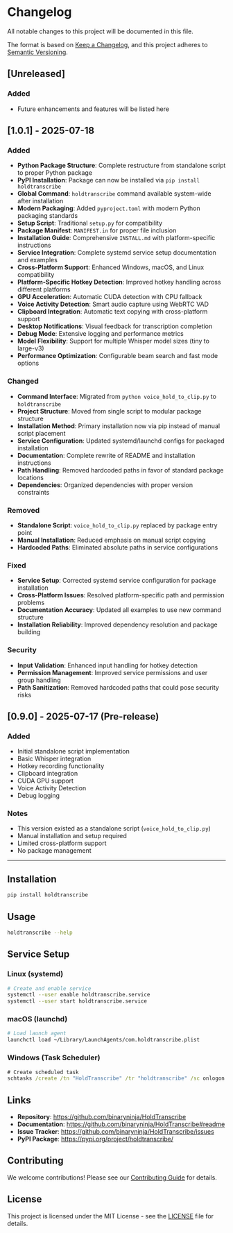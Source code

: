 # Changelog

All notable changes to this project will be documented in this file.

The format is based on [Keep a Changelog](https://keepachangelog.com/en/1.0.0/),
and this project adheres to [Semantic Versioning](https://semver.org/spec/v2.0.0.html).

## [Unreleased]

### Added
- Future enhancements and features will be listed here

## [1.0.1] - 2025-07-18

### Added
- **Python Package Structure**: Complete restructure from standalone script to proper Python package
- **PyPI Installation**: Package can now be installed via `pip install holdtranscribe`
- **Global Command**: `holdtranscribe` command available system-wide after installation
- **Modern Packaging**: Added `pyproject.toml` with modern Python packaging standards
- **Setup Script**: Traditional `setup.py` for compatibility
- **Package Manifest**: `MANIFEST.in` for proper file inclusion
- **Installation Guide**: Comprehensive `INSTALL.md` with platform-specific instructions
- **Service Integration**: Complete systemd service setup documentation and examples
- **Cross-Platform Support**: Enhanced Windows, macOS, and Linux compatibility
- **Platform-Specific Hotkey Detection**: Improved hotkey handling across different platforms
- **GPU Acceleration**: Automatic CUDA detection with CPU fallback
- **Voice Activity Detection**: Smart audio capture using WebRTC VAD
- **Clipboard Integration**: Automatic text copying with cross-platform support
- **Desktop Notifications**: Visual feedback for transcription completion
- **Debug Mode**: Extensive logging and performance metrics
- **Model Flexibility**: Support for multiple Whisper model sizes (tiny to large-v3)
- **Performance Optimization**: Configurable beam search and fast mode options

### Changed
- **Command Interface**: Migrated from `python voice_hold_to_clip.py` to `holdtranscribe`
- **Project Structure**: Moved from single script to modular package structure
- **Installation Method**: Primary installation now via pip instead of manual script placement
- **Service Configuration**: Updated systemd/launchd configs for packaged installation
- **Documentation**: Complete rewrite of README and installation instructions
- **Path Handling**: Removed hardcoded paths in favor of standard package locations
- **Dependencies**: Organized dependencies with proper version constraints

### Removed
- **Standalone Script**: `voice_hold_to_clip.py` replaced by package entry point
- **Manual Installation**: Reduced emphasis on manual script copying
- **Hardcoded Paths**: Eliminated absolute paths in service configurations

### Fixed
- **Service Setup**: Corrected systemd service configuration for package installation
- **Cross-Platform Issues**: Resolved platform-specific path and permission problems
- **Documentation Accuracy**: Updated all examples to use new command structure
- **Installation Reliability**: Improved dependency resolution and package building

### Security
- **Input Validation**: Enhanced input handling for hotkey detection
- **Permission Management**: Improved service permissions and user group handling
- **Path Sanitization**: Removed hardcoded paths that could pose security risks

## [0.9.0] - 2025-07-17 (Pre-release)

### Added
- Initial standalone script implementation
- Basic Whisper integration
- Hotkey recording functionality
- Clipboard integration
- CUDA GPU support
- Voice Activity Detection
- Debug logging

### Notes
- This version existed as a standalone script (`voice_hold_to_clip.py`)
- Manual installation and setup required
- Limited cross-platform support
- No package management

---

## Installation

```bash
pip install holdtranscribe
```

## Usage

```bash
holdtranscribe --help
```

## Service Setup

### Linux (systemd)
```bash
# Create and enable service
systemctl --user enable holdtranscribe.service
systemctl --user start holdtranscribe.service
```

### macOS (launchd)
```bash
# Load launch agent
launchctl load ~/Library/LaunchAgents/com.holdtranscribe.plist
```

### Windows (Task Scheduler)
```cmd
# Create scheduled task
schtasks /create /tn "HoldTranscribe" /tr "holdtranscribe" /sc onlogon
```

## Links

- **Repository**: https://github.com/binaryninja/HoldTranscribe
- **Documentation**: https://github.com/binaryninja/HoldTranscribe#readme
- **Issue Tracker**: https://github.com/binaryninja/HoldTranscribe/issues
- **PyPI Package**: https://pypi.org/project/holdtranscribe/

## Contributing

We welcome contributions! Please see our [Contributing Guide](https://github.com/binaryninja/HoldTranscribe/blob/main/CONTRIBUTING.md) for details.

## License

This project is licensed under the MIT License - see the [LICENSE](https://github.com/binaryninja/HoldTranscribe/blob/main/LICENSE) file for details.